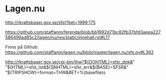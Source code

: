# Lagen.nu

http://rkrattsbaser.gov.se/sfst?bet=1999:175

https://github.com/staffanm/ferenda/blob/bb1992d71bc82fb37bfd3aeea227586499ad85c2/lagen/nu/res/static/innehall.rst#L17

Finns på Github: https://github.com/staffanm/lagen.nu/blob/master/lagen.nu/sfs.py#L362

http://rkrattsbaser.gov.se/cgi-bin/thw?${OOHTML}=sfsr_dok&"
        "${HTML}=sfst_lst&${SNHTML}=sfsr_err&${BASE}=SFSR&"
        "${TRIPSHOW}=format=THW&BET=%(basefile)s
